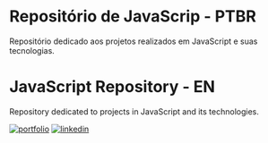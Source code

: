 # Repositório de JavaScrip - PTBR
Repositório dedicado aos projetos realizados em JavaScript e suas tecnologias.

# JavaScript Repository - EN

Repository dedicated to projects in JavaScript and its technologies.



[![portfolio](https://img.shields.io/badge/my_portfolio-000?style=for-the-badge&logo=ko-fi&logoColor=white)](https://github.com/thpgoncalves)
[![linkedin](https://img.shields.io/badge/linkedin-0A66C2?style=for-the-badge&logo=linkedin&logoColor=white)](https://www.linkedin.com/in/thiago-pereira-goncalves/)
